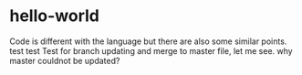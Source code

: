 # hello-world 
Code is different with the language but there are also some similar points.
test
test
Test for branch updating and merge to master file, let me see.
why master couldnot be updated?
